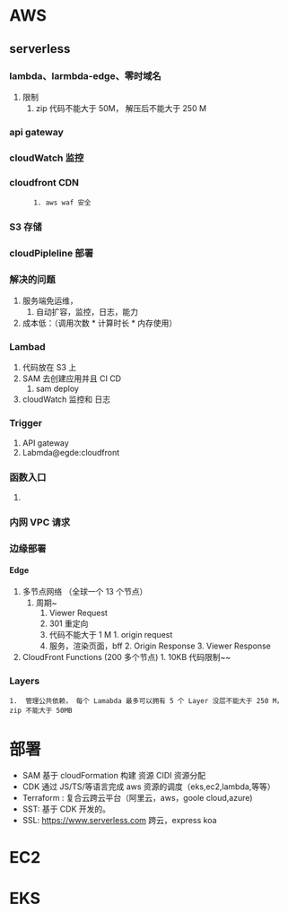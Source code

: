 # AWS
## serverless
###  lambda、larmbda-edge、零时域名
1. 限制
    1. zip 代码不能大于 50M， 解压后不能大于 250 M
###  api gateway
### cloudWatch 监控
### cloudfront CDN
          1. aws waf 安全
### S3 存储 
### cloudPipleline 部署
### 解决的问题
1. 服务端免运维，
   1. 自动扩容，监控，日志，能力
2. 成本低：（调用次数 * 计算时长 * 内存使用）
### Lambad
 1. 代码放在 S3 上
 2. SAM 去创建应用并且 CI CD
    1. sam deploy
 3. cloudWatch 监控和 日志
### Trigger  
 1. API gateway
 2. Labmda@egde:cloudfront
### 函数入口
1.  
### 内网 VPC 请求
### 边缘部署
####  Edge
1. 多节点网络 （全球一个 13 个节点）
    1.  周期~
        1.  Viewer Request
           1.  301 重定向
           2.  代码不能大于 1 M
       1. origin request
          1. 服务，渲染页面，bff
       2. Origin Response
       3. Viewer Response
2. CloudFront Functions (200 多个节点)
       1. 10KB 代码限制~~
### Layers
    1.  管理公共依赖， 每个 Lamabda 最多可以拥有 5 个 Layer 没层不能大于 250 M，zip 不能大于 50MB

# 部署
- SAM 基于 cloudFormation 构建 资源 CIDI 资源分配
- CDK 通过 JS/TS/等语言完成 aws 资源的调度（eks,ec2,lambda,等等）
- Terraform : 复合云跨云平台（阿里云，aws，goole cloud,azure)
- SST: 基于 CDK 开发的。
- SSL: https://www.serverless.com 跨云，express koa 


   
# EC2 
# EKS